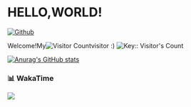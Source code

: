 # HELLO,WORLD!

[![Github](https://img.shields.io/badge/github-yehui-white?logo=github)](https://github.com/yehui2001)

Welcome!My![Visitor Count](https://profile-counter.glitch.me/yehui2001/count.svg)visitor
:)
<img src="https://profile-counter.deno.dev/:yehui2001:/count.svg" alt="Key:: Visitor's Count" />

[![Anurag's GitHub stats](https://github-readme-stats.vercel.app/api?username=yehui2001)](https://github.com/anuraghazra/github-readme-stats)


<!-- wakatime 统计 -->
### 📊 WakaTime
<picture>
  <source ##此处的ID为wakatime的ID
    srcset="https://github-readme-stats.vercel.app/api/wakatime?username=yehui&layout=compact&text_color=f0f6fc&bg_color=00000000&hide_border=true&hide_title=true"
    media="(prefers-color-scheme: dark)"
  />
  <source
    srcset="https://github-readme-stats.vercel.app/api/wakatime?username=yehui&layout=compact&text_color=1f2328&bg_color=00000000&hide_border=true&hide_title=true"
    media="(prefers-color-scheme: light), (prefers-color-scheme: no-preference)"
  />
  <img src="https://github-readme-stats.vercel.app/api/wakatime?username=yehui&layout=compact&text_color=f0f6fc&bg_color=00000000&hide_border=true&hide_title=true" />
</picture>

</td></tr>

<tr><td>

